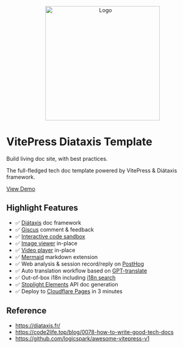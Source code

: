 <p align="center"><a href="javascript:void(0);" target="_blank" rel="noreferrer"><img width="300" src="http://localhost:5174/logo.svg" alt="Logo"></a></p>

# VitePress Diataxis Template

Build living doc site, with best practices.

The full-fledged tech doc template powered by VitePress & Diátaxis framework.

[View Demo](https://docs.code2life.top)

## Highlight Features

- ✅ [Diátaxis](https://diataxis.fr/) doc framework
- ✅ [Giscus](https://giscus.app/) comment & feedback
- ✅ [Interactive code sandbox](https://docs.code2life.top/guide/playground)
- ✅ [Image viewer](https://docs.code2life.top/guide/plugin-examples#image-viewer) in-place
- ✅ [Video player](https://docs.code2life.top/guide/plugin-examples#video-js) in-place
- ✅ [Mermaid](https://mermaid.live/) markdown extension
- ✅ Web analysis & session record/reply on [PostHog](https://posthog.com/)
- ✅ Auto translation workflow based on [GPT-translate](https://github.com/3ru/gpt-translate)
- ✅ Out-of-box i18n including [i18n search](https://github.com/lucaong/minisearch/issues/201)
- ✅ [Stoplight Elements](https://stoplight-site.webflow.io/open-source/elements) API doc generation
- ✅ Deploy to [Cloudflare Pages](https://docs.code2life.top/guide/deployment) in 3 minutes

## Reference

- https://diataxis.fr/
- https://code2life.top/blog/0078-how-to-write-good-tech-docs
- https://github.com/logicspark/awesome-vitepress-v1
